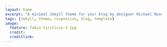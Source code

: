 ```yaml
---
layout: home
excerpt: "A minimal Jekyll theme for your blog by designer Michael Rose."
tags: [Jekyll, theme, responsive, blog, template]
image:
  feature: fabio-tiriticco-3.jpg
  credit:
  creditlink:
---
```


